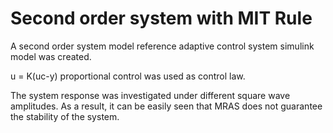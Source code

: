 # Second order system with MIT Rule

A second order system model reference adaptive control system simulink model was created. 

u = K(uc-y) proportional control was used as control law.

The system response was investigated under different square wave amplitudes. As a result, it can be easily seen that MRAS does not guarantee the stability of the system.

